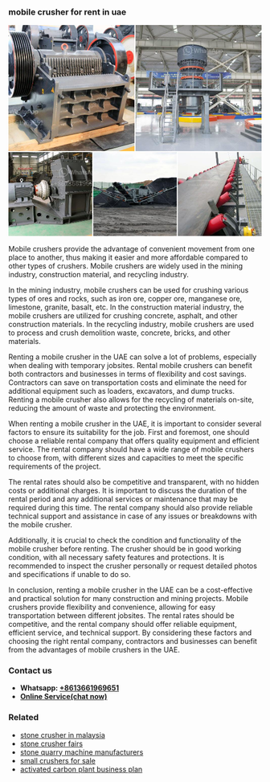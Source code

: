 <h3>mobile crusher for rent in uae</h3><img src='1704856808.jpg' alt=''><p>Mobile crushers provide the advantage of convenient movement from one place to another, thus making it easier and more affordable compared to other types of crushers. Mobile crushers are widely used in the mining industry, construction material, and recycling industry.</p><p>In the mining industry, mobile crushers can be used for crushing various types of ores and rocks, such as iron ore, copper ore, manganese ore, limestone, granite, basalt, etc. In the construction material industry, the mobile crushers are utilized for crushing concrete, asphalt, and other construction materials. In the recycling industry, mobile crushers are used to process and crush demolition waste, concrete, bricks, and other materials.</p><p>Renting a mobile crusher in the UAE can solve a lot of problems, especially when dealing with temporary jobsites. Rental mobile crushers can benefit both contractors and businesses in terms of flexibility and cost savings. Contractors can save on transportation costs and eliminate the need for additional equipment such as loaders, excavators, and dump trucks. Renting a mobile crusher also allows for the recycling of materials on-site, reducing the amount of waste and protecting the environment.</p><p>When renting a mobile crusher in the UAE, it is important to consider several factors to ensure its suitability for the job. First and foremost, one should choose a reliable rental company that offers quality equipment and efficient service. The rental company should have a wide range of mobile crushers to choose from, with different sizes and capacities to meet the specific requirements of the project.</p><p>The rental rates should also be competitive and transparent, with no hidden costs or additional charges. It is important to discuss the duration of the rental period and any additional services or maintenance that may be required during this time. The rental company should also provide reliable technical support and assistance in case of any issues or breakdowns with the mobile crusher.</p><p>Additionally, it is crucial to check the condition and functionality of the mobile crusher before renting. The crusher should be in good working condition, with all necessary safety features and protections. It is recommended to inspect the crusher personally or request detailed photos and specifications if unable to do so.</p><p>In conclusion, renting a mobile crusher in the UAE can be a cost-effective and practical solution for many construction and mining projects. Mobile crushers provide flexibility and convenience, allowing for easy transportation between different jobsites. The rental rates should be competitive, and the rental company should offer reliable equipment, efficient service, and technical support. By considering these factors and choosing the right rental company, contractors and businesses can benefit from the advantages of mobile crushers in the UAE.</p><h3>Contact us</h3><ul><li><strong>Whatsapp:&nbsp;<a href="https://wa.me/8613661969651">+8613661969651</a></strong></li><li><a href="https://swt.shibang-china.com/?git&amp;zhl&amp;mobile crusher for rent in uae"><strong>Online Service(chat now)</strong></a></li></ul><h3>Related</h3><ul><li><a href='stone crusher in malaysia.md'>stone crusher in malaysia</a></li><li><a href='stone crusher fairs.md'>stone crusher fairs</a></li><li><a href='stone quarry machine manufacturers.md'>stone quarry machine manufacturers</a></li><li><a href='small crushers for sale.md'>small crushers for sale</a></li><li><a href='activated carbon plant business plan.md'>activated carbon plant business plan</a></li></ul>